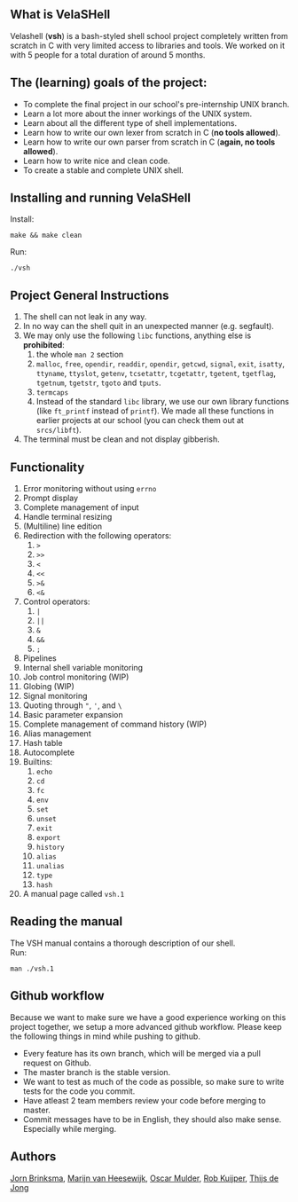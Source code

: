 ## What is VelaSHell
Velashell (<B>vsh</B>) is a bash-styled shell school project completely written
from scratch in C with very limited access to libraries and tools. We worked on
it with 5 people for a total duration of around 5 months.

## The (learning) goals of the project:
- To complete the final project in our school's pre-internship UNIX branch.
- Learn a lot more about the inner workings of the UNIX system.
- Learn about all the different type of shell implementations.
- Learn how to write our own lexer from scratch in C (**no tools allowed**).
- Learn how to write our own parser from scratch in C
  (**again, no tools allowed**).
- Learn how to write nice and clean code.
- To create a stable and complete UNIX shell.

## Installing and running VelaSHell
Install:
```
make && make clean
```

Run:
```
./vsh
```

## Project General Instructions
1. The shell can not leak in any way.
2. In no way can the shell quit in an unexpected manner (e.g. segfault).
3. We may only use the following `libc` functions, anything else is
   **prohibited**:
   1. the whole `man 2` section
   2. `malloc`, `free`, `opendir`, `readdir`, `opendir`, `getcwd`, `signal`,
      `exit`, `isatty`, `ttyname`, `ttyslot`, `getenv`, `tcsetattr`,
      `tcgetattr`, `tgetent`, `tgetflag`, `tgetnum`, `tgetstr`, `tgoto` and
      `tputs`.
   3. `termcaps`
   4. Instead of the standard `libc` library, we use our own library functions
      (like `ft_printf` instead of `printf`). We made all these functions in
      earlier projects at our school (you can check them out at `srcs/libft`).
4. The terminal must be clean and not display gibberish.

## Functionality
1. Error monitoring without using `errno`
2. Prompt display
3. Complete management of input
4. Handle terminal resizing
5. (Multiline) line edition
6. Redirection with the following operators:
   1. `>`
   2. `>>`
   3. `<`
   4. `<<`
   5. `>&`
   6. `<&`
7. Control operators:
   1. `|`
   2. `||`
   3. `&`
   4. `&&`
   5. `;`
8. Pipelines
9. Internal shell variable monitoring
10. Job control monitoring (WIP)
11. Globing (WIP)
12. Signal monitoring
13. Quoting through `"`, `'`, and `\`
14. Basic parameter expansion
15. Complete management of command history (WIP)
16. Alias management
17. Hash table
18. Autocomplete
19. Builtins:
    1.  `echo`
    2.  `cd`
    3.  `fc`
    4.  `env`
    5.  `set`
    6.  `unset`
    7.  `exit`
    8.  `export`
    9.  `history`
    10. `alias`
    11. `unalias`
    12. `type`
    13. `hash`
20. A manual page called `vsh.1`

## Reading the manual
The VSH manual contains a thorough description of our shell.
\
Run:
```
man ./vsh.1
```

## Github workflow
Because we want to make sure we have a good experience working on this project together, we setup a more advanced github workflow. Please keep the following things in mind while pushing to github.
- Every feature has its own branch, which will be merged via a pull request on Github.
- The master branch is the stable version.
- We want to test as much of the code as possible, so make sure to write tests for the code you commit.
- Have atleast 2 team members review your code before merging to master.
- Commit messages have to be in English, they should also make sense. Especially while merging.

## Authors
[Jorn Brinksma](https://github.com/jbrinksma),
[Marijn van Heesewijk](https://github.com/marijnvanh),
[Oscar Mulder](https://github.com/OscarMulder),
[Rob Kuijper](https://github.com/robkuijper),
[Thijs de Jong](https://github.com/thijsdejong)